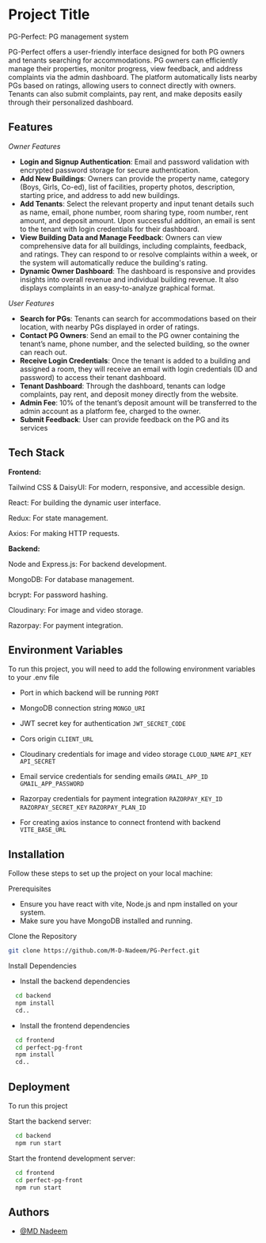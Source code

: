 
# Project Title

PG-Perfect: PG management system 

PG-Perfect offers a user-friendly interface designed for both PG owners and tenants searching for accommodations. PG owners can efficiently manage their properties, monitor progress, view feedback, and address complaints via the admin dashboard. The platform automatically lists nearby PGs based on ratings, allowing users to connect directly with owners. Tenants can also submit complaints, pay rent, and make deposits easily through their personalized dashboard.




## Features
*Owner Features*
- **Login and Signup Authentication**: Email and password validation with encrypted password storage for secure authentication.
- **Add New Buildings**: Owners can provide the property name, category (Boys, Girls, Co-ed), list of facilities, property photos, description, starting price, and address to add new buildings.
- **Add Tenants**: Select the relevant property and input tenant details such as name, email, phone number, room sharing type, room number, rent amount, and deposit amount. Upon successful addition, an email is sent to the tenant with login credentials for their dashboard.
- **View Building Data and Manage Feedback**: Owners can view comprehensive data for all buildings, including complaints, feedback, and ratings. They can respond to or resolve complaints within a week, or the system will automatically reduce the building's rating.
- **Dynamic Owner Dashboard**: The dashboard is responsive and provides insights into overall revenue and individual building revenue. It also displays complaints in an easy-to-analyze graphical format.

*User Features*

- **Search for PGs**: Tenants can search for accommodations based on their location, with nearby PGs displayed in order of ratings.
- **Contact PG Owners**: Send an email to the PG owner containing the tenant’s name, phone number, and the selected building, so the owner can reach out.
- **Receive Login Credentials**: Once the tenant is added to a building and assigned a room, they will receive an email with login credentials (ID and password) to access their tenant dashboard.
- **Tenant Dashboard**: Through the dashboard, tenants can lodge complaints, pay rent, and deposit money directly from the website.
- **Admin Fee**: 10% of the tenant’s deposit amount will be transferred to the admin account as a platform fee, charged to the owner.
- **Submit Feedback**: User can provide feedback on the PG and its services



## Tech Stack

**Frontend:** 

Tailwind CSS & DaisyUI: For modern, responsive, and accessible design.

React: For building the dynamic user interface.

Redux: For state management.

Axios: For making HTTP requests.

**Backend:** 

Node and Express.js: For backend development.

MongoDB: For database management.

bcrypt: For password hashing.

Cloudinary: For image and video storage.

Razorpay: For payment integration.


## Environment Variables

To run this project, you will need to add the following environment variables to your .env file

- Port in which backend will be running
`PORT`

- MongoDB connection string
`MONGO_URI`

- JWT secret key for authentication
`JWT_SECRET_CODE`

- Cors origin
`CLIENT_URL`

- Cloudinary credentials for image and video storage
`CLOUD_NAME`
`API_KEY`
`API_SECRET`

- Email service credentials for sending emails
`GMAIL_APP_ID`
`GMAIL_APP_PASSWORD`

- Razorpay credentials for payment integration
`RAZORPAY_KEY_ID`
`RAZORPAY_SECRET_KEY`
`RAZORPAY_PLAN_ID`

- For creating axios instance to connect frontend with backend
`VITE_BASE_URL`


## Installation


Follow these steps to set up the project on your local machine:

Prerequisites
- Ensure you have react with vite, Node.js and npm installed on your system.
- Make sure you have MongoDB installed and running.

Clone the Repository

```bash
git clone https://github.com/M-D-Nadeem/PG-Perfect.git
```

Install Dependencies

- Install the backend dependencies

```bash
  cd backend
  npm install 
  cd..
```
- Install the frontend dependencies
    
```bash
  cd frontend
  cd perfect-pg-front
  npm install 
  cd..
```
## Deployment

To run this project

Start the backend server:

```bash
  cd backend
  npm run start
```

Start the frontend development server:

```bash
  cd frontend
  cd perfect-pg-front
  npm run start
```


## Authors

- [@MD Nadeem](https://github.com/M-D-Nadeem)



